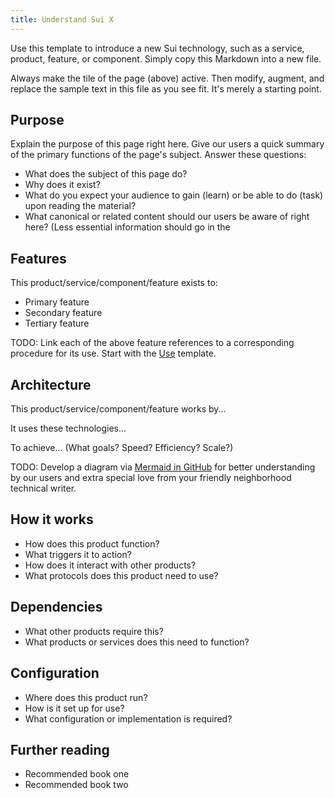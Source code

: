 ```yaml
---
title: Understand Sui X
---
```


Use this template to introduce a new Sui technology, such as a service, product, feature, or component. Simply copy this Markdown into a new file.

Always make the tile of the page (above) active. Then modify, augment, and replace the sample text in this file as you see fit. It's merely a starting point.

## Purpose

Explain the purpose of this page right here. Give our users a quick summary of the primary functions of the page's subject. Answer these questions:

* What does the subject of this page do?
* Why does it exist?
* What do you expect your audience to gain (learn) or be able to do (task) upon reading the material?
* What canonical or related content should our users be aware of right here? (Less essential information should go in the 

## Features

This product/service/component/feature exists to:

* Primary feature
* Secondary feature
* Tertiary feature

TODO: Link each of the above feature references to a corresponding
procedure for its use. Start with the [Use](use.md) template.

## Architecture

This product/service/component/feature works by...

It uses these technologies...

To achieve... (What goals? Speed? Efficiency? Scale?)

TODO: Develop a diagram via
[Mermaid in GitHub](https://github.blog/2022-02-14-include-diagrams-markdown-files-mermaid/)
for better understanding by our users and extra special love from your
friendly neighborhood technical writer.

## How it works

* How does this product function?
* What triggers it to action?
* How does it interact with other products?
* What protocols does this product need to use?

## Dependencies

* What other products require this?
* What products or services does this need to function?

## Configuration

* Where does this product run?
* How is it set up for use?
* What configuration or implementation is required?

## Further reading

* Recommended book one
* Recommended book two
